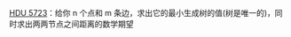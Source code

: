 [HDU 5723](https://github.com/Hapoa/Accepted/blob/master/20%20-%20%E6%9C%80%E5%B0%8F%E7%94%9F%E6%88%90%E6%A0%91/001%20-%20HDU%205723.md)：给你 n 个点和 m 条边，求出它的最小生成树的值(树是唯一的)，同时求出两两节点之间距离的数学期望























